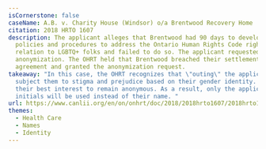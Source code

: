 ```yaml
---
isCornerstone: false
caseName: A.B. v. Charity House (Windsor) o/a Brentwood Recovery Home
citation: 2018 HRTO 1607
description: The applicant alleges that Brentwood had 90 days to develop
  policies and procedures to address the Ontario Human Rights Code rights in
  relation to LGBTQ+ folks and failed to do so. The applicant requested
  anonymization. The OHRT held that Brentwood breached their settlement
  agreement and granted the anonymization request.
takeaway: "In this case, the OHRT recognizes that \"outing\" the applicant would
  subject them to stigma and prejudice based on their gender identity. It is in
  their best interest to remain anonymous. As a result, only the applicant's
  initials will be used instead of their name. "
url: https://www.canlii.org/en/on/onhrt/doc/2018/2018hrto1607/2018hrto1607.html
themes:
  - Health Care
  - Names
  - Identity
---
```

